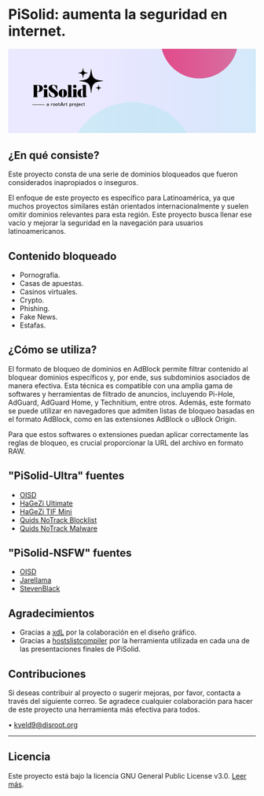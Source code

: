 # PiSolid: aumenta la seguridad en internet.

<img src="images/banner.png" alt="banner" style="max-width: 100%; height: auto;">

## ¿En qué consiste?

Este proyecto consta de una serie de dominios bloqueados que fueron considerados inapropiados o inseguros.

El enfoque de este proyecto es específico para Latinoamérica, ya que muchos proyectos similares están orientados internacionalmente y suelen omitir dominios relevantes para esta región. Este proyecto busca llenar ese vacío y mejorar la seguridad en la navegación para usuarios latinoamericanos.

## Contenido bloqueado

- Pornografía.
- Casas de apuestas.
- Casinos virtuales.
- Crypto.
- Phishing.
- Fake News.
- Estafas.

## ¿Cómo se utiliza?

El formato de bloqueo de dominios en AdBlock permite filtrar contenido al bloquear dominios específicos y, por ende, sus subdominios asociados de manera efectiva. Esta técnica es compatible con una amplia gama de softwares y herramientas de filtrado de anuncios, incluyendo Pi-Hole, AdGuard, AdGuard Home, y Technitium, entre otros. Además, este formato se puede utilizar en navegadores que admiten listas de bloqueo basadas en el formato AdBlock, como en las extensiones AdBlock o uBlock Origin.

Para que estos softwares o extensiones puedan aplicar correctamente las reglas de bloqueo, es crucial proporcionar la URL del archivo en formato RAW.

## "PiSolid-Ultra" fuentes
- [OISD](https://big.oisd.nl/)
- [HaGeZi Ultimate](https://raw.githubusercontent.com/hagezi/dns-blocklists/main/adblock/ultimate.txt)
- [HaGeZi TIF Mini](https://raw.githubusercontent.com/hagezi/dns-blocklists/main/adblock/tif.mini.txt)
- [Quids NoTrack Blocklist](https://gitlab.com/quidsup/notrack-blocklists/-/raw/master/trackers.hosts?ref_type=heads)
- [Quids NoTrack Malware](https://gitlab.com/quidsup/notrack-blocklists/-/raw/master/malware.hosts?ref_type=heads)

## "PiSolid-NSFW" fuentes
- [OISD](https://nsfw.oisd.nl)
- [Jarellama](https://raw.githubusercontent.com/jarelllama/Scam-Blocklist/main/lists/adblock/nsfw.txt)
- [StevenBlack](https://raw.githubusercontent.com/StevenBlack/hosts/master/alternates/porn-only/hosts)

## Agradecimientos
- Gracias a [xdL](https://t.me/xdlane) por la colaboración en el diseño gráfico.
- Gracias a [hostslistcompiler](https://github.com/AdguardTeam/HostlistCompiler) por la herramienta utilizada en cada una de las presentaciones finales de PiSolid.

## Contribuciones

Si deseas contribuir al proyecto o sugerir mejoras, por favor, contacta a través del siguiente correo. Se agradece cualquier colaboración para hacer de este proyecto una herramienta más efectiva para todos.

• kveld9@disroot.org

---

## Licencia

Este proyecto está bajo la licencia GNU General Public License v3.0. [Leer más](LICENSE).
